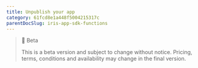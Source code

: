 ```yaml
---
title: Unpublish your app
category: 61fcd8e1a448f5004215317c
parentDocSlug: iris-app-sdk-functions
---
```


> 🚧 Beta
> 
> This is a beta version and subject to change without notice. Pricing, terms, conditions and availability may change in the final version.
